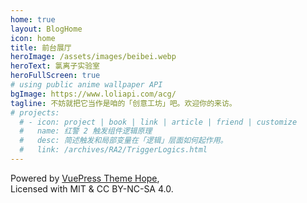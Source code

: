 ```yaml
---
home: true
layout: BlogHome
icon: home
title: 前台展厅
heroImage: /assets/images/beibei.webp
heroText: 氯离子实验室
heroFullScreen: true
# using public anime wallpaper API
bgImage: https://www.loliapi.com/acg/
tagline: 不妨就把它当作是咱的「创意工坊」吧。欢迎你的来访。
# projects:
  # - icon: project | book | link | article | friend | customize
  #   name: 红警 2 触发组件逻辑原理
  #   desc: 简述触发和局部变量在「逻辑」层面如何起作用。
  #   link: /archives/RA2/TriggerLogics.html
---
```


Powered by [VuePress Theme Hope](https://theme-hope.vuejs.press/zh/),  
Licensed with MIT & CC BY-NC-SA 4.0.  
